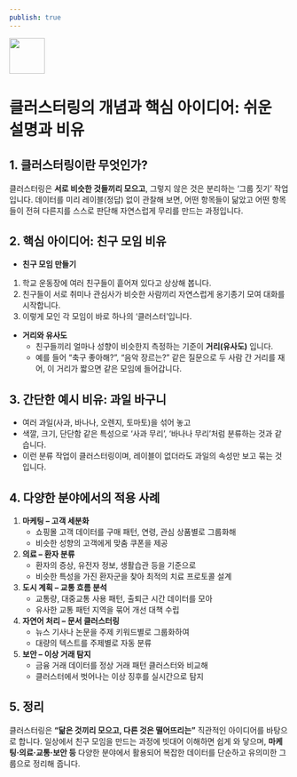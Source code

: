 ```yaml
---
publish: true
---
```


<img src="https://r2cdn.perplexity.ai/pplx-full-logo-primary-dark%402x.png" style="height:64px;margin-right:32px"/>

# 클러스터링의 개념과 핵심 아이디어: 쉬운 설명과 비유

## 1. 클러스터링이란 무엇인가?

클러스터링은 **서로 비슷한 것들끼리 모으고**, 그렇지 않은 것은 분리하는 ‘그룹 짓기’ 작업입니다. 데이터를 미리 레이블(정답) 없이 관찰해 보면, 어떤 항목들이 닮았고 어떤 항목들이 전혀 다른지를 스스로 판단해 자연스럽게 무리를 만드는 과정입니다.

## 2. 핵심 아이디어: 친구 모임 비유

- **친구 모임 만들기**

1) 학교 운동장에 여러 친구들이 흩어져 있다고 상상해 봅니다.
2) 친구들이 서로 취미나 관심사가 비슷한 사람끼리 자연스럽게 옹기종기 모여 대화를 시작합니다.
3) 이렇게 모인 각 모임이 바로 하나의 ‘클러스터’입니다.
- **거리와 유사도**
    - 친구들끼리 얼마나 성향이 비슷한지 측정하는 기준이 **거리(유사도)** 입니다.
    - 예를 들어 “축구 좋아해?”, “음악 장르는?” 같은 질문으로 두 사람 간 거리를 재어, 이 거리가 짧으면 같은 모임에 들어갑니다.


## 3. 간단한 예시 비유: 과일 바구니

- 여러 과일(사과, 바나나, 오렌지, 토마토)을 섞어 놓고
- 색깔, 크기, 단단함 같은 특성으로 ‘사과 무리’, ‘바나나 무리’처럼 분류하는 것과 같습니다.
- 이런 분류 작업이 클러스터링이며, 레이블이 없더라도 과일의 속성만 보고 묶는 것입니다.


## 4. 다양한 분야에서의 적용 사례

1) **마케팅 – 고객 세분화**
    - 쇼핑몰 고객 데이터를 구매 패턴, 연령, 관심 상품별로 그룹화해
    - 비슷한 성향의 고객에게 맞춤 쿠폰을 제공
2) **의료 – 환자 분류**
    - 환자의 증상, 유전자 정보, 생활습관 등을 기준으로
    - 비슷한 특성을 가진 환자군을 찾아 최적의 치료 프로토콜 설계
3) **도시 계획 – 교통 흐름 분석**
    - 교통량, 대중교통 사용 패턴, 출퇴근 시간 데이터를 모아
    - 유사한 교통 패턴 지역을 묶어 개선 대책 수립
4) **자연어 처리 – 문서 클러스터링**
    - 뉴스 기사나 논문을 주제 키워드별로 그룹화하여
    - 대량의 텍스트를 주제별로 자동 분류
5) **보안 – 이상 거래 탐지**
    - 금융 거래 데이터를 정상 거래 패턴 클러스터와 비교해
    - 클러스터에서 벗어나는 이상 징후를 실시간으로 탐지

## 5. 정리

클러스터링은 **“닮은 것끼리 모으고, 다른 것은 떨어뜨리는”** 직관적인 아이디어를 바탕으로 합니다.
일상에서 친구 모임을 만드는 과정에 빗대어 이해하면 쉽게 와 닿으며, **마케팅·의료·교통·보안 등** 다양한 분야에서 활용되어 복잡한 데이터를 단순하고 유의미한 그룹으로 정리해 줍니다.

